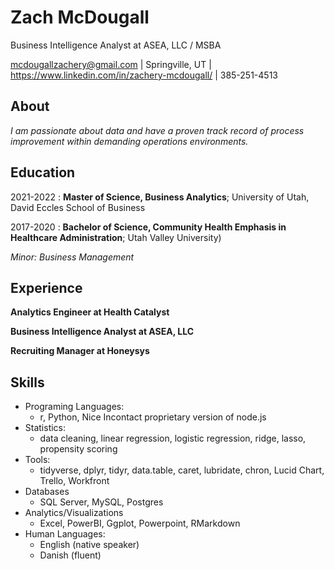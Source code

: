 Zach McDougall
============
Business Intelligence Analyst at ASEA, LLC / MSBA

mcdougallzachery@gmail.com | Springville, UT | https://www.linkedin.com/in/zachery-mcdougall/ | 385-251-4513

About
---------
*I am passionate about data and have a proven track record of process improvement within demanding operations environments.*

Education
---------

2021-2022
:   **Master of Science, Business Analytics**; University of Utah, David Eccles School of Business

2017-2020
:   **Bachelor of Science, Community Health Emphasis in Healthcare Administration**; Utah Valley University)
 
*Minor: Business Management*

Experience
----------
**Analytics Engineer at Health Catalyst**

**Business Intelligence Analyst at ASEA, LLC**

**Recruiting Manager at Honeysys**


Skills
----------------------------------------
* Programing Languages:
     * r, Python, Nice Incontact proprietary version of node.js
* Statistics:
     * data cleaning, linear regression, logistic regression, ridge, lasso, propensity scoring
* Tools:
     * tidyverse, dplyr, tidyr, data.table, caret, lubridate, chron, Lucid Chart, Trello, Workfront
* Databases
     * SQL Server, MySQL, Postgres
* Analytics/Visualizations
    * Excel, PowerBI, Ggplot, Powerpoint, RMarkdown
* Human Languages:
     * English (native speaker)
     * Danish (fluent)
